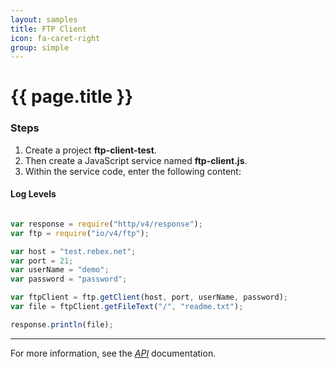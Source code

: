 ```yaml
---
layout: samples
title: FTP Client
icon: fa-caret-right
group: simple
---
```


{{ page.title }}
===

### Steps


1. Create a project **ftp-client-test**.
2. Then create a JavaScript service named **ftp-client.js**.
3. Within the service code, enter the following content:

#### Log Levels

```javascript

var response = require("http/v4/response");
var ftp = require("io/v4/ftp");

var host = "test.rebex.net";
var port = 21;
var userName = "demo";
var password = "password";

var ftpClient = ftp.getClient(host, port, userName, password);
var file = ftpClient.getFileText("/", "readme.txt");

response.println(file);
```

---

For more information, see the *[API](../api/)* documentation.
